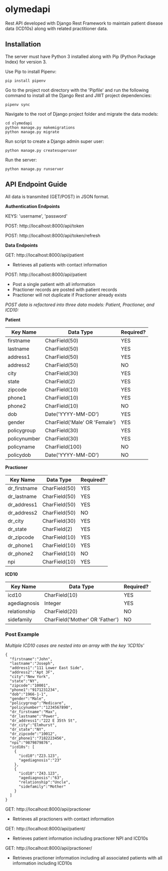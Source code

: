 # olymedapi

Rest API developed with Django Rest Framework to maintain patient disease data (ICD10s) along with related practitioner data.

## Installation

The server must have Python 3 installed along with Pip (Python Package Index) for version 3.

Use Pip to install Pipenv:
```
pip install pipenv
```

Go to the project root directory with the 'Pipfile' and run the following command to install all the Django Rest and JWT project dependencies:
```
pipenv sync
```
Navigate to the root of Django project folder and migrate the data models:
```
cd olymedapi
python manage.py makemigrations
python manage.py migrate
```
Run script to create a Django admin super user:
```
python manage.py createsuperuser
```
Run the server:
```
python manage.py runserver
```

## API Endpoint Guide
All data is transmited (GET/POST) in JSON format.

**Authentication Endpoints**

KEYS: 'username', 'password'

POST: 
http://localhost:8000/api/token

POST: 
http://localhost:8000/api/token/refresh

**Data Endpoints**

GET: 
http://localhost:8000/api/patient

- Retrieves all patients with contact information

POST: 
http://localhost:8000/api/patient

- Post a single patient with all information
- Practioner records are posted with patient records
- Practioner will not duplicate if Practioner already exists

*POST data is refactored into three data models: Patient, Practioner, and ICD10:*

**Patient**

Key Name | Data Type | Required?
---------|-----------|----------
firstname | CharField(50) | YES
lastname | CharField(50) | YES
address1 | CharField(50) | YES
address2 | CharField(50) | NO
city | CharField(30) | YES
state | CharField(2) | YES
zipcode | CharField(10) | YES
phone1 | CharField(10) | YES
phone2 | CharField(10) | NO
dob | Date('YYYY-MM-DD') | YES
gender | CharField('Male' OR 'Female') | YES
policygroup | CharField(30) | YES
policynumber | CharField(30) | YES
policyname | CharField(100) | NO
policydob | Date('YYYY-MM-DD') | NO

**Practioner**

Key Name | Data Type | Required?
---------|-----------|----------
dr_firstname | CharField(50) | YES
dr_lastname | CharField(50) | YES
dr_address1 | CharField(50) | YES
dr_address2 | CharField(50) | NO
dr_city | CharField(30) | YES
dr_state | CharField(2) | YES
dr_zipcode | CharField(10) | YES
dr_phone1 | CharField(10) | YES
dr_phone2 | CharField(10) | NO
npi | CharField(10) | YES

**ICD10**

Key Name | Data Type | Required?
---------|-----------|----------
icd10 | CharField(10) | YES
agediagnosis | Integer | YES
relationship | CharField(20) | NO
sidefamily | CharField('Mother' OR 'Father') | NO

### Post Example

*Multiple ICD10 cases are nested into an array with the key 'ICD10s'*

```
{
  "firstname":"John",
  "lastname":"Joseph",
  "address1":"111 Lower East Side",
  "address2":"Apt 3F",
  "city":"New York",
  "state":"NY",
  "zipcode":"10001",
  "phone1":"9171231234",
  "dob":"1966-1-1",
  "gender":"Male",
  "policygroup":"Medicare",
  "policynumber":"1234567890",
  "dr_firstname":"Max",
  "dr_lastname":"Power",
  "dr_address1":"222 E 35th St",
  "dr_city":"Elmhurst",
  "dr_state":"NY",
  "dr_zipcode":"10012",
  "dr_phone1":"7182223456",
  "npi":"9879879876",
  "icd10s": [
    {
      "icd10":"Z23.123",
      "agediagnosis":"23"
    },
    {
      "icd10":"Z43.123",
      "agediagnosis":"63",
      "relationship":"Uncle",
      "sidefamily":"Mother"
    }
  ]
}
```

GET: 
http://localhost:8000/api/practioner

- Retrieves all practioners with contact information

GET:
http://localhost:8000/api/patient/<ID>

- Retrieves patient information including practioner NPI and ICD10s

GET: http://localhost:8000/api/practioner/<NPI>

- Retrieves practioner information including all associated patients with all information including ICD10s
